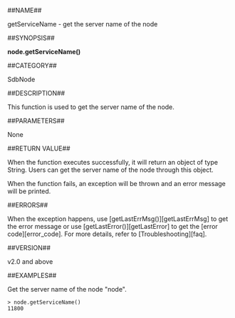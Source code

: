 ##NAME##

getServiceName - get the server name of the node

##SYNOPSIS##

**node.getServiceName()**

##CATEGORY##

SdbNode

##DESCRIPTION##

This function is used to get the server name of the node.

##PARAMETERS##

None

##RETURN VALUE##

When the function executes successfully, it will return an object of type String. Users can get the server name of the node through this object.

When the function fails, an exception will be thrown and an error message will be printed.

##ERRORS##

When the exception happens, use [getLastErrMsg()][getLastErrMsg] to get the error message or use [getLastError()][getLastError] to get the [error code][error_code]. For more details, refer to [Troubleshooting][faq].

##VERSION##

v2.0 and above

##EXAMPLES##

Get the server name of the node "node".

```lang-javascript
> node.getServiceName()
11800
```

[^_^]:
     Links
[getLastErrMsg]:manual/Manual/Sequoiadb_Command/Global/getLastErrMsg.md
[getLastError]:manual/Manual/Sequoiadb_Command/Global/getLastError.md
[faq]:manual/FAQ/faq_sdb.md
[error_code]:manual/Manual/Sequoiadb_error_code.md
